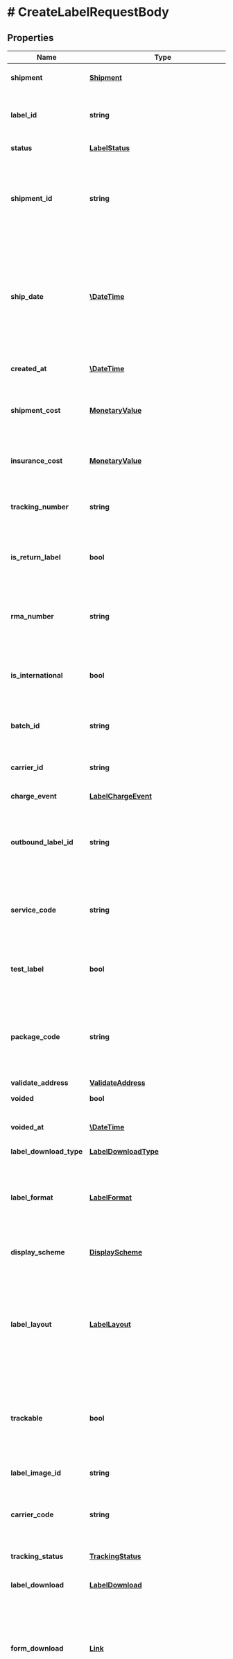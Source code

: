 # # CreateLabelRequestBody

## Properties

Name | Type | Description | Notes
------------ | ------------- | ------------- | -------------
**shipment** | [**Shipment**](Shipment.md) | The shipment information used to generate the label |
**label_id** | **string** | A string that uniquely identifies the label. This ID is generated by ShipEngine when the label is created. | [optional] [readonly]
**status** | [**LabelStatus**](LabelStatus.md) |  | [optional] [readonly]
**shipment_id** | **string** | The shipment that this label is for.  ShipEngine can create a shipment for you automatically when you [create a label](https://www.shipengine.com/docs/labels/create-a-label/), or you can [create your own shipment](https://www.shipengine.com/docs/shipping/create-a-shipment/) and then [use it to print a label](https://www.shipengine.com/docs/labels/create-from-shipment/) | [optional] [readonly]
**ship_date** | [**\DateTime**](\DateTime.md) | The date that the package was (or will be) shippped.  ShipEngine will take the day of week into consideration. For example, if the carrier does not operate on Sundays, then a package that would have shipped on Sunday will ship on Monday instead. | [optional] [readonly]
**created_at** | [**\DateTime**](\DateTime.md) | The date and time that the label was created in ShipEngine. | [optional] [readonly]
**shipment_cost** | [**MonetaryValue**](MonetaryValue.md) | The cost of shipping, delivery confirmation, and other carrier charges.  This amount **does not** include insurance costs. | [optional] [readonly]
**insurance_cost** | [**MonetaryValue**](MonetaryValue.md) | The insurance cost for this package.  Add this to the &#x60;shipment_cost&#x60; field to get the total cost. | [optional] [readonly]
**tracking_number** | **string** | The tracking number for the package. Tracking number formats vary across carriers. | [optional] [readonly]
**is_return_label** | **bool** | Indicates whether this is a return label.  You may also want to set the &#x60;rma_number&#x60; so you know what is being returned. | [optional]
**rma_number** | **string** | An optional Return Merchandise Authorization number.  This field is useful for return labels.  You can set it to any string value. | [optional]
**is_international** | **bool** | Indicates whether this is an international shipment.  That is, the originating country and destination country are different. | [optional] [readonly]
**batch_id** | **string** | If this label was created as part of a [batch](https://www.shipengine.com/docs/labels/bulk/), then this is the unique ID of that batch. | [optional] [readonly]
**carrier_id** | **string** | The unique ID of the [carrier account](https://www.shipengine.com/docs/carriers/setup/) that was used to create this label | [optional] [readonly]
**charge_event** | [**LabelChargeEvent**](LabelChargeEvent.md) | The label charge event. | [optional]
**outbound_label_id** | **string** | The &#x60;label_id&#x60; of the original (outgoing) label that the return label is for. This associates the two labels together, which is required by some carriers. | [optional]
**service_code** | **string** | The [carrier service](https://www.shipengine.com/docs/shipping/use-a-carrier-service/) used to ship the package, such as &#x60;fedex_ground&#x60;, &#x60;usps_first_class_mail&#x60;, &#x60;flat_rate_envelope&#x60;, etc. | [optional] [readonly]
**test_label** | **bool** | Indicate if this label is being used only for testing purposes. If true, then no charge will be added to your account. | [optional] [default to false]
**package_code** | **string** | The [package type](https://www.shipengine.com/docs/reference/list-carrier-packages/), such as &#x60;thick_envelope&#x60;, &#x60;small_flat_rate_box&#x60;, &#x60;large_package&#x60;, etc.  The code &#x60;package&#x60; indicates a custom or unknown package type. | [optional] [readonly]
**validate_address** | [**ValidateAddress**](ValidateAddress.md) |  | [optional]
**voided** | **bool** | Indicates whether the label has been [voided](https://www.shipengine.com/docs/labels/voiding/) | [optional] [readonly]
**voided_at** | [**\DateTime**](\DateTime.md) | The date and time that the label was [voided](https://www.shipengine.com/docs/labels/voiding/), or &#x60;null&#x60; if the label has not been voided | [optional] [readonly]
**label_download_type** | [**LabelDownloadType**](LabelDownloadType.md) |  | [optional]
**label_format** | [**LabelFormat**](LabelFormat.md) | The file format that you want the label to be in.  We recommend &#x60;pdf&#x60; format because it is supported by all carriers, whereas some carriers do not support the &#x60;png&#x60; or &#x60;zpl&#x60; formats. | [optional]
**display_scheme** | [**DisplayScheme**](DisplayScheme.md) | The display format that the label should be shown in. | [optional]
**label_layout** | [**LabelLayout**](LabelLayout.md) | The layout (size) that you want the label to be in.  The &#x60;label_format&#x60; determines which sizes are allowed.  &#x60;4x6&#x60; is supported for all label formats, whereas &#x60;letter&#x60; (8.5\&quot; x 11\&quot;) is only supported for &#x60;pdf&#x60; format. | [optional]
**trackable** | **bool** | Indicates whether the shipment is trackable, in which case the &#x60;tracking_status&#x60; field will reflect the current status and each package will have a &#x60;tracking_number&#x60;. | [optional] [readonly]
**label_image_id** | **string** | The label image resource that was used to create a custom label image. | [optional]
**carrier_code** | **string** | The [shipping carrier](https://www.shipengine.com/docs/carriers/setup/) who will ship the package, such as &#x60;fedex&#x60;, &#x60;dhl_express&#x60;, &#x60;stamps_com&#x60;, etc. | [optional] [readonly]
**tracking_status** | [**TrackingStatus**](TrackingStatus.md) | The current status of the package, such as &#x60;in_transit&#x60; or &#x60;delivered&#x60; | [optional] [readonly]
**label_download** | [**LabelDownload**](LabelDownload.md) |  | [optional] [readonly]
**form_download** | [**Link**](Link.md) | The link to downlaod the customs form (a.k.a. commercial invoice) for this shipment, if any.  Forms are in PDF format. This field is null if the shipment does not require a customs form, or if the carrier does not support it. | [optional] [readonly]
**insurance_claim** | [**Link**](Link.md) | The link to submit an insurance claim for the shipment.  This field is null if the shipment is not insured or if the insurance provider does not support online claim submission. | [optional] [readonly]
**packages** | [**\Nmusco\ShipEngine\v1\Models\Package[]**](Package.md) | The label&#39;s package(s).  &gt; **Note:** Some carriers only allow one package per label.  If you attempt to create a multi-package label for a carrier that doesn&#39;t allow it, an error will be returned. | [optional] [readonly]

[[Back to Model list]](../../README.md#models) [[Back to API list]](../../README.md#endpoints) [[Back to README]](../../README.md)
